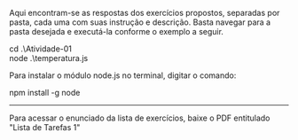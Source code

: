 Aqui encontram-se as respostas dos exercícios propostos, separadas por pasta, cada uma com suas instrução e descrição. Basta navegar para a pasta desejada e executá-la conforme o exemplo a seguir.

cd .\Atividade-01\
node .\temperatura.js

Para instalar o módulo node.js no terminal, digitar o comando:

npm install -g node

------------

Para acessar o enunciado da lista de exercícios, baixe o PDF entitulado "Lista de Tarefas 1"
